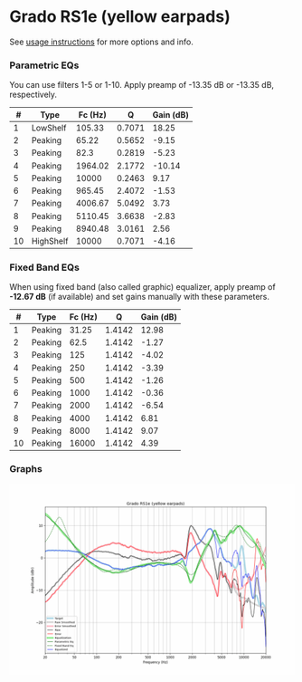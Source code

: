 # Grado RS1e (yellow earpads)
See [usage instructions](https://github.com/jaakkopasanen/AutoEq#usage) for more options and info.

### Parametric EQs
You can use filters 1-5 or 1-10. Apply preamp of -13.35 dB or -13.35 dB, respectively.

|   # | Type      |   Fc (Hz) |      Q |   Gain (dB) |
|-----|-----------|-----------|--------|-------------|
|   1 | LowShelf  |    105.33 | 0.7071 |       18.25 |
|   2 | Peaking   |     65.22 | 0.5652 |       -9.15 |
|   3 | Peaking   |     82.3  | 0.2819 |       -5.23 |
|   4 | Peaking   |   1964.02 | 2.1772 |      -10.14 |
|   5 | Peaking   |  10000    | 0.2463 |        9.17 |
|   6 | Peaking   |    965.45 | 2.4072 |       -1.53 |
|   7 | Peaking   |   4006.67 | 5.0492 |        3.73 |
|   8 | Peaking   |   5110.45 | 3.6638 |       -2.83 |
|   9 | Peaking   |   8940.48 | 3.0161 |        2.56 |
|  10 | HighShelf |  10000    | 0.7071 |       -4.16 |

### Fixed Band EQs
When using fixed band (also called graphic) equalizer, apply preamp of **-12.67 dB** (if available) and set gains manually with these parameters.

|   # | Type    |   Fc (Hz) |      Q |   Gain (dB) |
|-----|---------|-----------|--------|-------------|
|   1 | Peaking |     31.25 | 1.4142 |       12.98 |
|   2 | Peaking |     62.5  | 1.4142 |       -1.27 |
|   3 | Peaking |    125    | 1.4142 |       -4.02 |
|   4 | Peaking |    250    | 1.4142 |       -3.39 |
|   5 | Peaking |    500    | 1.4142 |       -1.26 |
|   6 | Peaking |   1000    | 1.4142 |       -0.36 |
|   7 | Peaking |   2000    | 1.4142 |       -6.54 |
|   8 | Peaking |   4000    | 1.4142 |        6.81 |
|   9 | Peaking |   8000    | 1.4142 |        9.07 |
|  10 | Peaking |  16000    | 1.4142 |        4.39 |

### Graphs
![](./Grado%20RS1e%20(yellow%20earpads).png)

